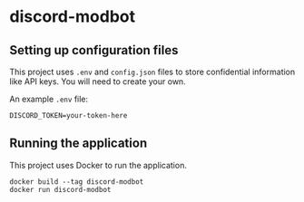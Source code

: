 # discord-modbot

## Setting up configuration files

This project uses `.env` and `config.json` files to store confidential information like API keys. You will need to create your own.

An example `.env` file:
```
DISCORD_TOKEN=your-token-here
```

## Running the application

This project uses Docker to run the application.

```
docker build --tag discord-modbot
docker run discord-modbot
```